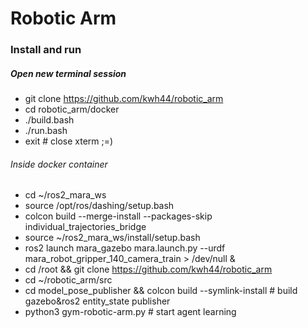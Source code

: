 # Robotic Arm
### Install and run 

##### Open new terminal session

- git clone https://github.com/kwh44/robotic_arm
- cd robotic_arm/docker
- ./build.bash
- ./run.bash
- exit # close xterm ;=)

###### Inside docker container

- cd ~/ros2_mara_ws
- source /opt/ros/dashing/setup.bash
- colcon build --merge-install --packages-skip individual_trajectories_bridge
- source ~/ros2_mara_ws/install/setup.bash
- ros2 launch mara_gazebo mara.launch.py --urdf mara_robot_gripper_140_camera_train > /dev/null &
- cd /root && git clone https://github.com/kwh44/robotic_arm
- cd ~/robotic_arm/src
- cd model_pose_publisher && colcon build --symlink-install # build gazebo&ros2 entity_state publisher
- python3 gym-robotic-arm.py # start agent learning